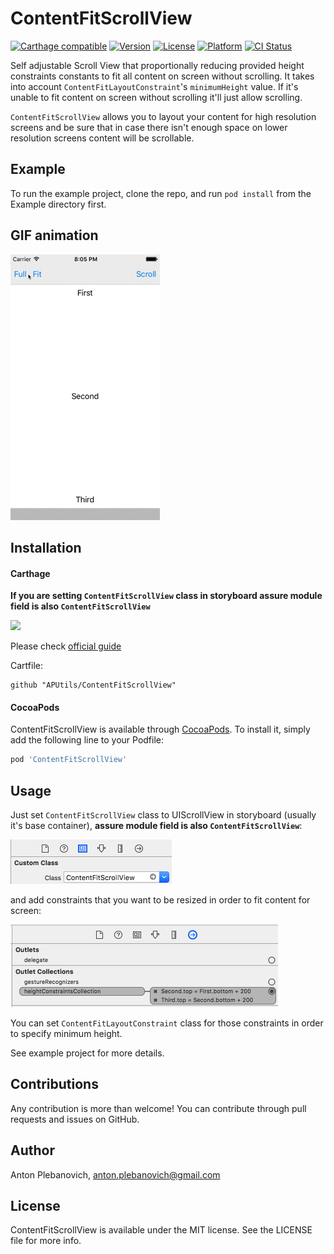 # ContentFitScrollView

[![Carthage compatible](https://img.shields.io/badge/Carthage-compatible-4BC51D.svg?style=flat)](https://github.com/Carthage/Carthage)
[![Version](https://img.shields.io/cocoapods/v/ContentFitScrollView.svg?style=flat)](http://cocoapods.org/pods/ContentFitScrollView)
[![License](https://img.shields.io/cocoapods/l/ContentFitScrollView.svg?style=flat)](http://cocoapods.org/pods/ContentFitScrollView)
[![Platform](https://img.shields.io/cocoapods/p/ContentFitScrollView.svg?style=flat)](http://cocoapods.org/pods/ContentFitScrollView)
[![CI Status](http://img.shields.io/travis/anton-plebanovich/ContentFitScrollView.svg?style=flat)](https://travis-ci.org/anton-plebanovich/ContentFitScrollView)

Self adjustable Scroll View that proportionally reducing provided height constraints constants to fit all content on screen without scrolling. It takes into account `ContentFitLayoutConstraint`'s `minimumHeight` value. If it's unable to fit content on screen without scrolling it'll just allow scrolling.

`ContentFitScrollView` allows you to layout your content for high resolution screens and be sure that in case there isn't enough space on lower resolution screens content will be scrollable.

## Example

To run the example project, clone the repo, and run `pod install` from the Example directory first.

## GIF animation

<img src="Example/ContentFitScrollView/ContentFitScrolViewClip.gif"/>

## Installation

#### Carthage

**If you are setting `ContentFitScrollView` class in storyboard assure module field is also `ContentFitScrollView`**

<img src="Example/APButton/customClass.png"/>

Please check [official guide](https://github.com/Carthage/Carthage#if-youre-building-for-ios-tvos-or-watchos)

Cartfile:

```
github "APUtils/ContentFitScrollView"
```

#### CocoaPods

ContentFitScrollView is available through [CocoaPods](http://cocoapods.org). To install
it, simply add the following line to your Podfile:

```ruby
pod 'ContentFitScrollView'
```

## Usage

Just set `ContentFitScrollView` class to UIScrollView in storyboard (usually it's base container), **assure module field is also `ContentFitScrollView`**: 

<img src="Example/ContentFitScrollView/ContentFitScrollViewStoryboardClass.png"/>

and add constraints that you want to be resized in order to fit content for screen:

<img src="Example/ContentFitScrollView/ContentFitScrollViewStoryboardOutlets.png"/>

You can set `ContentFitLayoutConstraint` class for those constraints in order to specify minimum height.

See example project for more details.

## Contributions

Any contribution is more than welcome! You can contribute through pull requests and issues on GitHub.

## Author

Anton Plebanovich, anton.plebanovich@gmail.com

## License

ContentFitScrollView is available under the MIT license. See the LICENSE file for more info.
